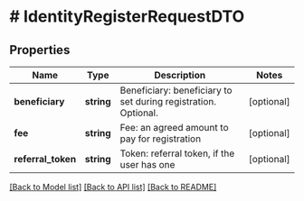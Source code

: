 # # IdentityRegisterRequestDTO

## Properties

Name | Type | Description | Notes
------------ | ------------- | ------------- | -------------
**beneficiary** | **string** | Beneficiary: beneficiary to set during registration. Optional. | [optional]
**fee** | **string** | Fee: an agreed amount to pay for registration | [optional]
**referral_token** | **string** | Token: referral token, if the user has one | [optional]

[[Back to Model list]](../../README.md#models) [[Back to API list]](../../README.md#endpoints) [[Back to README]](../../README.md)
